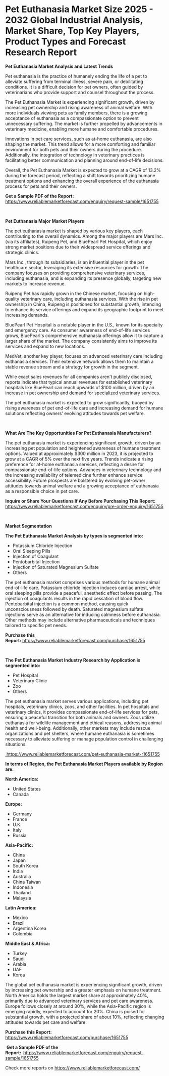 <p><h1>Pet Euthanasia Market Size 2025 - 2032 Global Industrial Analysis, Market Share, Top Key Players, Product Types and Forecast Research Report</h1></p><p><strong>Pet Euthanasia Market Analysis and Latest Trends</strong></p>
<p><p>Pet euthanasia is the practice of humanely ending the life of a pet to alleviate suffering from terminal illness, severe pain, or debilitating conditions. It is a difficult decision for pet owners, often guided by veterinarians who provide support and counsel throughout the process.</p><p>The Pet Euthanasia Market is experiencing significant growth, driven by increasing pet ownership and rising awareness of animal welfare. With more individuals viewing pets as family members, there is a growing acceptance of euthanasia as a compassionate option to prevent unnecessary suffering. The market is further propelled by advancements in veterinary medicine, enabling more humane and comfortable procedures.</p><p>Innovations in pet care services, such as at-home euthanasia, are also shaping the market. This trend allows for a more comforting and familiar environment for both pets and their owners during the procedure. Additionally, the integration of technology in veterinary practices is facilitating better communication and planning around end-of-life decisions.</p><p>Overall, the Pet Euthanasia Market is expected to grow at a CAGR of 13.2% during the forecast period, reflecting a shift towards prioritizing humane treatment options and enhancing the overall experience of the euthanasia process for pets and their owners.</p></p>
<p><strong>Get a Sample PDF of the Report:&nbsp;</strong> <a href="https://www.reliablemarketforecast.com/enquiry/request-sample/1651755?utm_campaign=2269&utm_medium=2&utm_source=Github&utm_content=ia&utm_term=09032025&utm_id=pet-euthanasia">https://www.reliablemarketforecast.com/enquiry/request-sample/1651755</a></p>
<p>&nbsp;</p>
<p><strong>Pet Euthanasia Major Market Players</strong></p>
<p><p>The pet euthanasia market is shaped by various key players, each contributing to the overall dynamics. Among the major players are Mars Inc. (via its affiliates), Ruipeng Pet, and BluePearl Pet Hospital, which enjoy strong market positions due to their widespread service offerings and strategic clinics.</p><p>Mars Inc., through its subsidiaries, is an influential player in the pet healthcare sector, leveraging its extensive resources for growth. The company focuses on providing comprehensive veterinary services, including euthanasia, and is expanding its presence globally, targeting new markets to increase revenue.</p><p>Ruipeng Pet has rapidly grown in the Chinese market, focusing on high-quality veterinary care, including euthanasia services. With the rise in pet ownership in China, Ruipeng is positioned for substantial growth, intending to enhance its service offerings and expand its geographic footprint to meet increasing demands.</p><p>BluePearl Pet Hospital is a notable player in the U.S., known for its specialty and emergency care. As consumer awareness of end-of-life services grows, BluePearl's comprehensive euthanasia offerings allow it to capture a larger share of the market. The company consistently aims to improve its services and expand to new locations.</p><p>MedVet, another key player, focuses on advanced veterinary care including euthanasia services. Their extensive network allows them to maintain a stable revenue stream and a strategy for growth in the segment.</p><p>While exact sales revenues for all companies aren't publicly disclosed, reports indicate that typical annual revenues for established veterinary hospitals like BluePearl can reach upwards of $100 million, driven by an increase in pet ownership and demand for specialized veterinary services.</p><p>The pet euthanasia market is expected to grow significantly, buoyed by rising awareness of pet end-of-life care and increasing demand for humane solutions reflecting owners' evolving attitudes towards pet welfare.</p></p>
<p>&nbsp;</p>
<p><strong>What Are The Key Opportunities For Pet Euthanasia Manufacturers?</strong></p>
<p><p>The pet euthanasia market is experiencing significant growth, driven by an increasing pet population and heightened awareness of humane treatment options. Valued at approximately $300 million in 2023, it is projected to grow at a CAGR of 5% over the next five years. Trends indicate a rising preference for at-home euthanasia services, reflecting a desire for compassionate end-of-life options. Advances in veterinary technology and the increasing availability of telemedicine further enhance service accessibility. Future prospects are bolstered by evolving pet-owner attitudes towards animal welfare and a growing acceptance of euthanasia as a responsible choice in pet care.</p></p>
<p><strong>Inquire or Share Your Questions If Any Before Purchasing This Report:</strong> <a href="https://www.reliablemarketforecast.com/enquiry/pre-order-enquiry/1651755?utm_campaign=2269&utm_medium=2&utm_source=Github&utm_content=ia&utm_term=09032025&utm_id=pet-euthanasia">https://www.reliablemarketforecast.com/enquiry/pre-order-enquiry/1651755</a></p>
<p>&nbsp;</p>
<p><strong>Market Segmentation</strong></p>
<p><strong>The Pet Euthanasia Market Analysis by types is segmented into:</strong></p>
<p><ul><li>Potassium Chloride Injection</li><li>Oral Sleeping Pills</li><li>Injection of Coagulant</li><li>Pentobarbital Injection</li><li>Injection of Saturated Magnesium Sulfate</li><li>Others</li></ul></p>
<p><p>The pet euthanasia market comprises various methods for humane animal end-of-life care. Potassium chloride injection induces cardiac arrest, while oral sleeping pills provide a peaceful, anesthetic effect before passing. The injection of coagulants results in the rapid cessation of blood flow. Pentobarbital injection is a common method, causing quick unconsciousness followed by death. Saturated magnesium sulfate injections serve as an alternative for inducing calmness before euthanasia. Other methods may include alternative pharmaceuticals and techniques tailored to specific pet needs.</p></p>
<p><strong>Purchase this Report:&nbsp;</strong><a href="https://www.reliablemarketforecast.com/purchase/1651755?utm_campaign=2269&utm_medium=2&utm_source=Github&utm_content=ia&utm_term=09032025&utm_id=pet-euthanasia">https://www.reliablemarketforecast.com/purchase/1651755</a></p>
<p>&nbsp;</p>
<p><strong>The Pet Euthanasia Market Industry Research by Application is segmented into:</strong></p>
<p><ul><li>Pet Hospital</li><li>Veterinary Clinic</li><li>Zoo</li><li>Others</li></ul></p>
<p><p>The pet euthanasia market serves various applications, including pet hospitals, veterinary clinics, zoos, and other facilities. In pet hospitals and veterinary clinics, it provides compassionate end-of-life services for pets, ensuring a peaceful transition for both animals and owners. Zoos utilize euthanasia for wildlife management and ethical reasons, addressing animal health and well-being. Additionally, other markets may include rescue organizations and pet shelters, where humane euthanasia is sometimes necessary to alleviate suffering or manage population control in challenging situations.</p></p>
<p><a href="https://www.reliablemarketforecast.com/pet-euthanasia-market-r1651755?utm_campaign=2269&utm_medium=2&utm_source=Github&utm_content=ia&utm_term=09032025&utm_id=pet-euthanasia">&nbsp;https://www.reliablemarketforecast.com/pet-euthanasia-market-r1651755</a></p>
<p><strong>In terms of Region, the Pet Euthanasia Market Players available by Region are:</strong></p>
<p>
    <p> <strong> North America: </strong>
        <ul>
            <li>United States</li>
            <li>Canada</li>
        </ul>
        </p> 
    <p> <strong> Europe: </strong>
        <ul>
            <li>Germany</li>
            <li>France</li>
            <li>U.K.</li>
            <li>Italy</li>
            <li>Russia</li>
        </ul>
        </p> 
    <p> <strong> Asia-Pacific: </strong>
        <ul>
            <li>China</li>
            <li>Japan</li>
            <li>South Korea</li>
            <li>India</li>
            <li>Australia</li>
            <li>China Taiwan</li>
            <li>Indonesia</li>
            <li>Thailand</li>
            <li>Malaysia</li>
        </ul>
        </p> 
    <p> <strong> Latin America: </strong>
        <ul>
            <li>Mexico</li>
            <li>Brazil</li>
            <li>Argentina Korea</li>
            <li>Colombia</li>
        </ul>
        </p> 
    <p> <strong> Middle East & Africa: </strong>
        <ul>
            <li>Turkey</li>
            <li>Saudi</li>
            <li>Arabia</li>
            <li>UAE</li>
            <li>Korea</li>
        </ul>
    </p>
    </p>
<p><p>The global pet euthanasia market is experiencing significant growth, driven by increasing pet ownership and a greater emphasis on humane treatment. North America holds the largest market share at approximately 40%, primarily due to advanced veterinary services and pet care awareness. Europe follows closely at around 30%, while the Asia-Pacific region is emerging rapidly, expected to account for 20%. China is poised for substantial growth, with a projected share of about 10%, reflecting changing attitudes towards pet care and welfare.</p></p>
<p><strong>Purchase this Report: </strong><a href="https://www.reliablemarketforecast.com/purchase/1651755?utm_campaign=2269&utm_medium=2&utm_source=Github&utm_content=ia&utm_term=09032025&utm_id=pet-euthanasia">https://www.reliablemarketforecast.com/purchase/1651755</a></p>
<p>&nbsp;<strong>Get a Sample PDF of the Report:&nbsp;&nbsp;</strong><a href="https://www.reliablemarketforecast.com/enquiry/request-sample/1651755?utm_campaign=2269&utm_medium=2&utm_source=Github&utm_content=ia&utm_term=09032025&utm_id=pet-euthanasia">https://www.reliablemarketforecast.com/enquiry/request-sample/1651755</a></p>
<p><strong></strong></p>
<p>Check more reports on <a href="https://www.reliablemarketforecast.com/?utm_campaign=2269&utm_medium=2&utm_source=Github&utm_content=ia&utm_term=09032025&utm_id=pet-euthanasia">https://www.reliablemarketforecast.com/</a></p>